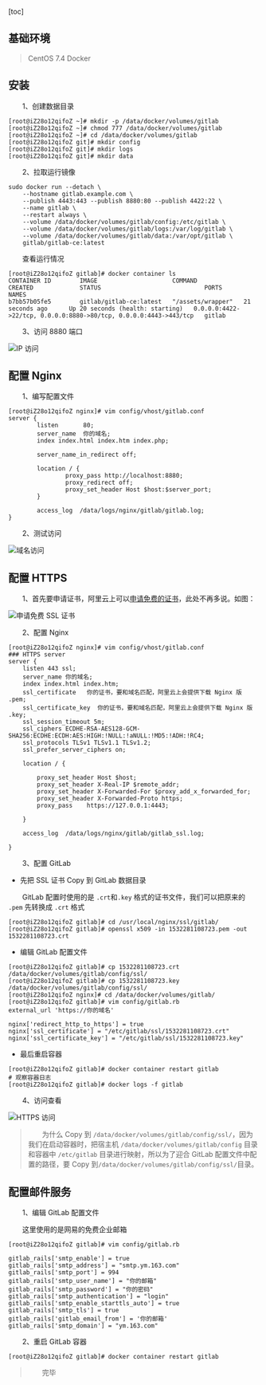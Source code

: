 [toc]

## 基础环境

> CentOS 7.4
> Docker

## 安装

　　1、创建数据目录

```
[root@iZ28o12qifoZ ~]# mkdir -p /data/docker/volumes/gitlab
[root@iZ28o12qifoZ ~]# chmod 777 /data/docker/volumes/gitlab
[root@iZ28o12qifoZ ~]# cd /data/docker/volumes/gitlab
[root@iZ28o12qifoZ git]# mkdir config
[root@iZ28o12qifoZ git]# mkdir logs
[root@iZ28o12qifoZ git]# mkdir data
```

　　2、拉取运行镜像

```
sudo docker run --detach \
    --hostname gitlab.example.com \
    --publish 4443:443 --publish 8880:80 --publish 4422:22 \
    --name gitlab \
    --restart always \
    --volume /data/docker/volumes/gitlab/config:/etc/gitlab \
    --volume /data/docker/volumes/gitlab/logs:/var/log/gitlab \
    --volume /data/docker/volumes/gitlab/data:/var/opt/gitlab \
    gitlab/gitlab-ce:latest
```

　　查看运行情况

```
[root@iZ28o12qifoZ gitlab]# docker container ls
CONTAINER ID        IMAGE                     COMMAND             CREATED             STATUS                             PORTS                                                               NAMES
b7bb57b05fe5        gitlab/gitlab-ce:latest   "/assets/wrapper"   21 seconds ago      Up 20 seconds (health: starting)   0.0.0.0:4422->22/tcp, 0.0.0.0:8880->80/tcp, 0.0.0.0:4443->443/tcp   gitlab
```

　　3、访问 8880 端口

![IP 访问](http://img.lynchj.com/6a4bc27c2a3046d5ac5e3bde4ab811a1.png)

## 配置 Nginx

　　1、编写配置文件

```
[root@iZ28o12qifoZ nginx]# vim config/vhost/gitlab.conf
server {
        listen       80;
        server_name  你的域名;
        index index.html index.htm index.php;

        server_name_in_redirect off;

        location / {
                proxy_pass http://localhost:8880;
                proxy_redirect off;
                proxy_set_header Host $host:$server_port;
        }

        access_log  /data/logs/nginx/gitlab/gitlab.log;
}
```

　　2、测试访问

![域名访问](http://img.lynchj.com/9c8d087f9019420b99eee2ef564f21c1.png)

## 配置 HTTPS

　　1、首先要申请证书，阿里云上可以[申请免费的证书](https://common-buy.aliyun.com/?spm=5176.2020520163.cas.1.2c5b2b7aalok1d&commodityCode=cas#/buy)，此处不再多说。如图：

![申请免费 SSL 证书](http://img.lynchj.com/7bc3fa6d30194c4598a398f631eac04b.png)

　　2、配置 Nginx 

```
[root@iZ28o12qifoZ nginx]# vim config/vhost/gitlab.conf
### HTTPS server
server {
    listen 443 ssl;
    server_name 你的域名;
    index index.html index.htm;
    ssl_certificate   你的证书，要和域名匹配，阿里云上会提供下载 Nginx 版 .pem;
    ssl_certificate_key  你的证书，要和域名匹配，阿里云上会提供下载 Nginx 版 .key;
    ssl_session_timeout 5m;
    ssl_ciphers ECDHE-RSA-AES128-GCM-SHA256:ECDHE:ECDH:AES:HIGH:!NULL:!aNULL:!MD5:!ADH:!RC4;
    ssl_protocols TLSv1 TLSv1.1 TLSv1.2;
    ssl_prefer_server_ciphers on;

    location / {

        proxy_set_header Host $host;
        proxy_set_header X-Real-IP $remote_addr;
        proxy_set_header X-Forwarded-For $proxy_add_x_forwarded_for;
        proxy_set_header X-Forwarded-Proto https;
        proxy_pass    https://127.0.0.1:4443;

    }

    access_log  /data/logs/nginx/gitlab/gitlab_ssl.log;

}
```

　　3、配置 GitLab

* 先把 SSL 证书 Copy 到 GitLab 数据目录

　　GitLab 配置时使用的是 `.crt`和`.key` 格式的证书文件，我们可以把原来的 `.pem` 先转换成 `.crt` 格式

```
[root@iZ28o12qifoZ gitlab]# cd /usr/local/nginx/ssl/gitlab/
[root@iZ28o12qifoZ gitlab]# openssl x509 -in 1532281108723.pem -out 1532281108723.crt
```

* 编辑 GitLab 配置文件

```
[root@iZ28o12qifoZ gitlab]# cp 1532281108723.crt /data/docker/volumes/gitlab/config/ssl/
[root@iZ28o12qifoZ gitlab]# cp 1532281108723.key /data/docker/volumes/gitlab/config/ssl/
[root@iZ28o12qifoZ nginx]# cd /data/docker/volumes/gitlab/
[root@iZ28o12qifoZ gitlab]# vim config/gitlab.rb
external_url 'https://你的域名'

nginx['redirect_http_to_https'] = true
nginx['ssl_certificate'] = "/etc/gitlab/ssl/1532281108723.crt"
nginx['ssl_certificate_key'] = "/etc/gitlab/ssl/1532281108723.key"
```

* 最后重启容器

```
[root@iZ28o12qifoZ gitlab]# docker container restart gitlab
# 观察容器日志
[root@iZ28o12qifoZ gitlab]# docker logs -f gitlab
```

　　4、访问查看

![HTTPS 访问](http://img.lynchj.com/51acb72575db402d978cf415ea190c17.png)

> 　　为什么 Copy 到 `/data/docker/volumes/gitlab/config/ssl/`，因为我们在启动容器时，把宿主机 `/data/docker/volumes/gitlab/config` 目录和容器中 `/etc/gitlab` 目录进行映射，所以为了迎合 GitLab 配置文件中配置的路径，要 Copy 到`/data/docker/volumes/gitlab/config/ssl/`目录。

## 配置邮件服务

　　1、编辑 GitLab 配置文件

　　这里使用的是网易的免费企业邮箱

```
[root@iZ28o12qifoZ gitlab]# vim config/gitlab.rb

gitlab_rails['smtp_enable'] = true
gitlab_rails['smtp_address'] = "smtp.ym.163.com"
gitlab_rails['smtp_port'] = 994
gitlab_rails['smtp_user_name'] = "你的邮箱"
gitlab_rails['smtp_password'] = "你的密码"
gitlab_rails['smtp_authentication'] = "login"
gitlab_rails['smtp_enable_starttls_auto'] = true
gitlab_rails['smtp_tls'] = true
gitlab_rails['gitlab_email_from'] = '你的邮箱'
gitlab_rails['smtp_domain'] = "ym.163.com"
```

　　2、重启 GitLab 容器

```
[root@iZ28o12qifoZ gitlab]# docker container restart gitlab
```

> 　　完毕
